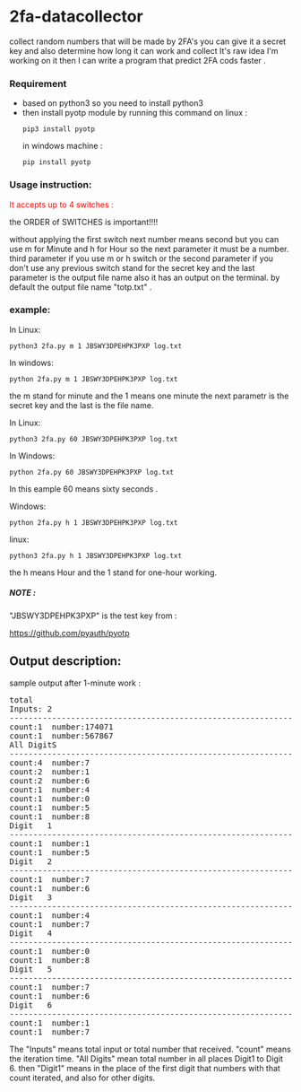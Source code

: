 # 2fa-datacollector
collect random numbers that will be made by 2FA's you can give it a secret key and also determine how long it can work and collect It's raw idea I'm working on it then I can write a program that predict 2FA cods faster .

<h3>Requirement</h3>
<ul>
  <li> based on python3 so you need to install python3 </li>
  <li> then install pyotp module by running this command on linux : </li>
<p><code style="display:block">pip3 install pyotp</code></p>
  <p>in windows machine :</p>
  <p><code>pip install pyotp</code>
</ul>
<h3>Usage instruction:</h3>

<p style="color:red;">It accepts up to 4 switches :</p>
<p>the ORDER of SWITCHES is important!!!!</p>
<p>without applying the first switch next number means second but you can use m for Minute and h for Hour so the next parameter it must be a number.
third parameter if you use m or h switch or the second parameter if you don't use any previous switch stand for the secret key and the last parameter is the output file name also it has an output on the terminal. by default the output file name "totp.txt" .</p>

<h3>example:</h3>

<p>In Linux:</p>
<p><code>python3 2fa.py m 1 JBSWY3DPEHPK3PXP log.txt </code></p>
<p>In windows:</p>
<p><code>python 2fa.py m 1 JBSWY3DPEHPK3PXP log.txt</code></p> 

the m stand for minute and the 1 means one minute the next parametr is the secret key and the last is the file name. 

In Linux:
<p><code>python3 2fa.py 60 JBSWY3DPEHPK3PXP log.txt </code></p>

In Windows:
<p><code>python 2fa.py 60 JBSWY3DPEHPK3PXP log.txt</code></p>

In this eample 60 means sixty seconds .

<p>Windows:</p>
<p><code>python 2fa.py h 1 JBSWY3DPEHPK3PXP log.txt</code></p>

linux:
<p><code>python3 2fa.py h 1 JBSWY3DPEHPK3PXP log.txt</code></p>

the h means Hour and the 1 stand for one-hour working.

<div><h5>NOTE : </h5>"JBSWY3DPEHPK3PXP" is the test key from : </div>

<a href="https://github.com/pyauth/pyotp" target="_blank">https://github.com/pyauth/pyotp</a>

<h2>Output description:</h2>

<p>sample output after 1-minute work :</p>
<pre>
total
Inputs:	2
------------------------------------------------------------------------------------------
count:1	 number:174071
count:1	 number:567867
All DigitS
------------------------------------------------------------------------------------------
count:4	 number:7
count:2	 number:1
count:2	 number:6
count:1	 number:4
count:1	 number:0
count:1	 number:5
count:1	 number:8
Digit	1
------------------------------------------------------------------------------------------
count:1	 number:1
count:1	 number:5
Digit	2
------------------------------------------------------------------------------------------
count:1	 number:7
count:1	 number:6
Digit	3
------------------------------------------------------------------------------------------
count:1	 number:4
count:1	 number:7
Digit	4
------------------------------------------------------------------------------------------
count:1	 number:0
count:1	 number:8
Digit	5
------------------------------------------------------------------------------------------
count:1	 number:7
count:1	 number:6
Digit	6
------------------------------------------------------------------------------------------
count:1	 number:1
count:1	 number:7
</pre>

The "Inputs" means total input or total number that received. 
"count" means the iteration time.
"All Digits" mean total number in all places Digit1 to Digit 6. 
then "Digit1" means in the place of the first digit that numbers with that count iterated, and also for other digits.



